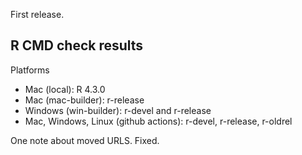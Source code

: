 
First release.

## R CMD check results

Platforms

* Mac (local): R 4.3.0
* Mac (mac-builder): r-release
* Windows (win-builder): r-devel and r-release
* Mac, Windows, Linux (github actions): r-devel, r-release, r-oldrel

One note about moved URLS. Fixed.


